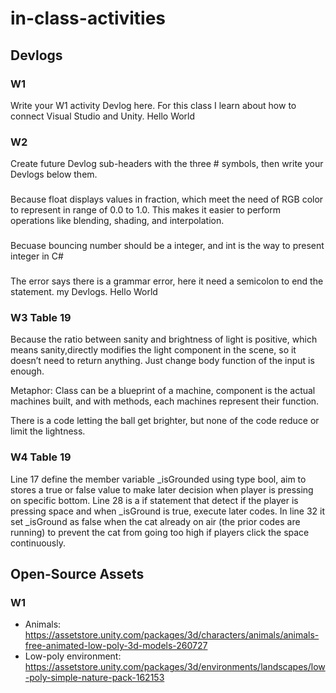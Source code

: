 # in-class-activities
## Devlogs
### W1
Write your W1 activity Devlog here.
For this class I learn about how to connect Visual Studio and Unity. Hello World
### W2
Create future Devlog sub-headers with the three # symbols, then write your Devlogs below them.
###
 Because float displays values in fraction, which meet the need of RGB color to represent in range of 0.0 to 1.0. This makes it easier to perform operations like blending, shading, and interpolation.
###
 Becuase bouncing number should be a integer, and int is the way to present integer in C#
###
 The error says there is a grammar error, here it need a semicolon to end the statement.
my Devlogs. Hello World

### W3 Table 19
Because the ratio between sanity and brightness of light is positive, which means sanity,directly modifies the light component in the scene, so it doesn’t need to return anything. Just change body function of the input is enough.

Metaphor: Class can be a blueprint of a machine, component is the actual machines built, and with methods, each machines represent their function.

There is a code letting the ball get brighter, but none of the code reduce or limit the lightness.

### W4 Table 19
Line 17 define the member variable _isGrounded using type bool, aim to stores a true or false value to make later decision when player is pressing on specific bottom. Line 28 is a if statement that detect if the player is pressing space and when _isGround is true, execute later codes. In line 32 it set _isGround as false when the cat already on air (the prior codes are running) to prevent the cat from going too high if players click the space continuously. 

## Open-Source Assets
### W1
- Animals: https://assetstore.unity.com/packages/3d/characters/animals/animals-free-animated-low-poly-3d-models-260727 
- Low-poly environment: https://assetstore.unity.com/packages/3d/environments/landscapes/low-poly-simple-nature-pack-162153 
